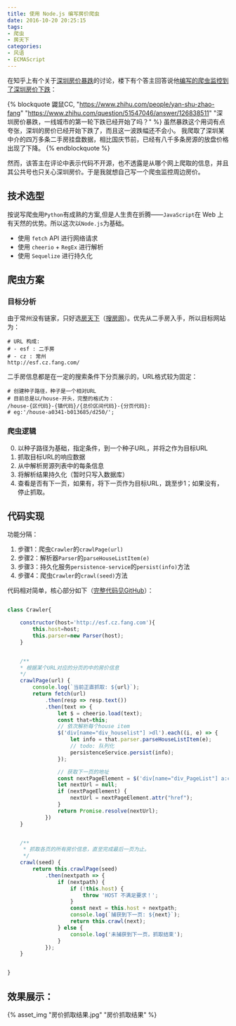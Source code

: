 ```yaml
---
title: 使用 Node.js 编写房价爬虫
date: 2016-10-20 20:25:15
tags:
- 爬虫
- 房天下
categories:
- 风语
- ECMAScript
---
```


在知乎上有个关于[深圳房价暴跌](https://www.zhihu.com/question/51547046)的讨论，楼下有个答主回答说他[编写的爬虫监控到了深圳房价下跌](https://www.zhihu.com/question/51547046/answer/126838511)：

{% blockquote 鼹鼠CC, "https://www.zhihu.com/people/yan-shu-zhao-fang" "https://www.zhihu.com/question/51547046/answer/126838511" "深圳房价暴跌，一线城市的第一轮下跌已经开始了吗？" %}
虽然暴跌这个用词有点夸张，深圳的房价已经开始下跌了，而且这一波跌幅还不会小。
我爬取了深圳某中介的四万多条二手房挂盘数据，相比国庆节前，已经有八千多条房源的放盘价格出现了下降。
{% endblockquote %}

然而，该答主在评论中表示代码不开源，也不透露是从哪个网上爬取的信息，并且其公共号也只关心深圳房价。于是我就想自己写一个爬虫监控周边房价。

## 技术选型

按说写爬虫用`Python`有成熟的方案,但是人生贵在折腾——`JavaScript`在 Web 上有天然的优势。所以这次以`Node.js`为基础。

* 使用 `fetch` API 进行网络请求
* 使用 `cheerio` + `RegEx` 进行解析
* 使用 `Sequelize` 进行持久化 

## 爬虫方案

### 目标分析

由于常州没有链家，只好选[房天下](http://fang.com)（[搜房网](http://soufun.com)）。优先从二手房入手，所以目标网站为：

```
# URL 构成:
# - esf : 二手房
# - cz : 常州
http://esf.cz.fang.com/
```

二手房信息都是在一定的搜索条件下分页展示的，URL格式较为固定：

```
# 创建种子路径，种子是一个相对URL
# 目前总是以/house-开头，完整的格式为：
/house-{区代码}-{镇代码}/{总价区间代码}-{分页代码}: 
# eg:'/house-a0341-b013685/d250/';
```

### 爬虫逻辑

0. 以种子路径为基础，指定条件，到一个种子URL，并将之作为目标URL
1. 抓取目标URL的响应数据
2. 从中解析房源列表中的每条信息
3. 将解析结果持久化（暂时只写入数据库）
4. 查看是否有下一页，如果有，将下一页作为目标URL，跳至步1；如果没有，停止抓取。

## 代码实现

功能分隔：

1. 步骤1：爬虫`Crawler`的`crawlPage(url)`
2. 步骤2：解析器`Parser`的`parseHouseListItem(e)`
3. 步骤3：持久化服务`persistence-service`的`persist(info)`方法
4. 步骤4：爬虫`Crawler`的`crawl(seed)`方法

代码相对简单，核心部分如下（[完整代码见GitHub](https://github.com/newbienewbie/fangtianxia)）：

```JavaScript

class Crawler{

    constructor(host='http://esf.cz.fang.com'){
        this.host=host;
        this.parser=new Parser(host);
    }


    /**
    * 根据某个URL对应的分页的中的房价信息
    */
    crawlPage(url) {
        console.log(`当前正直抓取: ${url}`);
        return fetch(url)
            .then(resp => resp.text())
            .then(text => {
                let $ = cheerio.load(text);
                const that=this;
                // 依次解析每个house item
                $('div[name="div_houselist"] >dl').each((i, e) => {
                    let info = that.parser.parseHouseListItem(e);
                    // todo: 队列化
                    persistenceService.persist(info);
                });

                // 获取下一页的地址
                const nextPageElement = $('div[name="div_PageList"] a:contains("下一页")');
                let nextUrl = null;
                if (nextPageElement) {
                    nextUrl = nextPageElement.attr("href");
                }
                return Promise.resolve(nextUrl);
            })
    }


    /**
     * 抓取各页的所有房价信息，直至完成最后一页为止。
     */
    crawl(seed) {
        return this.crawlPage(seed)
            .then(nextpath => {
                if (nextpath) {
                    if (!this.host) {
                        throw 'HOST 不满足要求！';
                    }
                    const next = this.host + nextpath;
                    console.log(`捕获到下一页: ${next}`);
                    return this.crawl(next);
                } else {
                    console.log('未捕获到下一页，抓取结束');
                }
            });
    }


}

```

## 效果展示：

{% asset_img "房价抓取结果.jpg" "房价抓取结果" %}
